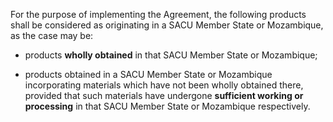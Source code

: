 For the purpose of implementing the Agreement, the following products shall be considered as originating in a SACU Member State or Mozambique, as the case may be:

- products **wholly obtained** in that SACU Member State or Mozambique;

- products obtained in a SACU Member State or Mozambique incorporating materials which have not been wholly obtained there, provided that such materials have undergone **sufficient working or processing** in that SACU Member State or Mozambique respectively.
